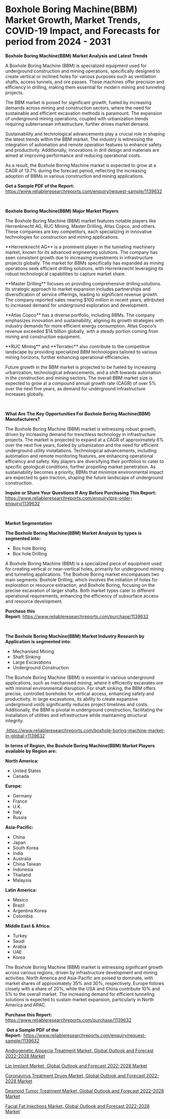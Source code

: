 <p><h1>Boxhole Boring Machine(BBM) Market Growth, Market Trends, COVID-19 Impact, and Forecasts for period from 2024 - 2031</h1></p><p><strong>Boxhole Boring Machine(BBM) Market Analysis and Latest Trends</strong></p>
<p><p>A Boxhole Boring Machine (BBM) is specialized equipment used for underground construction and mining operations, specifically designed to create vertical or inclined holes for various purposes such as ventilation shafts, access tunnels, and ore passes. These machines offer precision and efficiency in drilling, making them essential for modern mining and tunneling projects. </p><p>The BBM market is poised for significant growth, fueled by increasing demands across mining and construction sectors, where the need for sustainable and efficient excavation methods is paramount. The expansion of underground mining operations, coupled with urbanization trends requiring subterranean infrastructure, further drives market demand. </p><p>Sustainability and technological advancements play a crucial role in shaping the latest trends within the BBM market. The industry is witnessing the integration of automation and remote operation features to enhance safety and productivity. Additionally, innovations in drill design and materials are aimed at improving performance and reducing operational costs. </p><p>As a result, the Boxhole Boring Machine market is expected to grow at a CAGR of 13.7% during the forecast period, reflecting the increasing adoption of BBMs in various construction and mining applications.</p></p>
<p><strong>Get a Sample PDF of the Report:&nbsp;</strong> <a href="https://www.reliableresearchreports.com/enquiry/request-sample/1139632?utm_campaign=1333&utm_medium=2&utm_source=Github&utm_content=ia&utm_term=14102024&utm_id=boxhole-boring-machinebbm">https://www.reliableresearchreports.com/enquiry/request-sample/1139632</a></p>
<p>&nbsp;</p>
<p><strong>Boxhole Boring Machine(BBM) Major Market Players</strong></p>
<p><p>The Boxhole Boring Machine (BBM) market features notable players like Herrenknecht AG, RUC Mining, Master Drilling, Atlas Copco, and others. These companies are key competitors, each specializing in innovative technologies for construction and mining applications.</p><p>**Herrenknecht AG** is a prominent player in the tunneling machinery market, known for its advanced engineering solutions. The company has seen consistent growth due to increasing investments in infrastructure projects globally. The market for BBMs specifically has expanded as mining operations seek efficient drilling solutions, with Herrenknecht leveraging its robust technological capabilities to capture market share.</p><p>**Master Drilling** focuses on providing comprehensive drilling solutions. Its strategic approach to market expansion includes partnerships and diversification of service offerings, leading to significant revenue growth. The company reported sales nearing $100 million in recent years, attributed to increased demand for underground exploration and development.</p><p>**Atlas Copco** has a diverse portfolio, including BBMs. The company emphasizes innovation and sustainability, aligning its growth strategies with industry demands for more efficient energy consumption. Atlas Copco's revenue exceeded $14 billion globally, with a steady portion coming from mining and construction equipment.</p><p>**RUC Mining** and **Terratec** also contribute to the competitive landscape by providing specialized BBM technologies tailored to various mining horizons, further enhancing operational efficiencies.</p><p>Future growth in the BBM market is projected to be fueled by increasing urbanization, technological advancements, and a shift towards automation in the construction and mining sectors. The overall BBM market size is expected to grow at a compound annual growth rate (CAGR) of over 5% over the next five years, as demand for underground infrastructure increases globally.</p></p>
<p>&nbsp;</p>
<p><strong>What Are The Key Opportunities For Boxhole Boring Machine(BBM) Manufacturers?</strong></p>
<p><p>The Boxhole Boring Machine (BBM) market is witnessing robust growth, driven by increasing demand for trenchless technology in infrastructure projects. The market is projected to expand at a CAGR of approximately 6% over the next five years, fueled by urbanization and the need for efficient underground utility installations. Technological advancements, including automation and remote monitoring features, are enhancing operational efficiency and safety. Key players are diversifying their portfolios to cater to specific geological conditions, further propelling market penetration. As sustainability becomes a priority, BBMs that minimize environmental impact are expected to gain traction, shaping the future landscape of underground construction.</p></p>
<p><strong>Inquire or Share Your Questions If Any Before Purchasing This Report:</strong> <a href="https://www.reliableresearchreports.com/enquiry/pre-order-enquiry/1139632?utm_campaign=1333&utm_medium=2&utm_source=Github&utm_content=ia&utm_term=14102024&utm_id=boxhole-boring-machinebbm">https://www.reliableresearchreports.com/enquiry/pre-order-enquiry/1139632</a></p>
<p>&nbsp;</p>
<p><strong>Market Segmentation</strong></p>
<p><strong>The Boxhole Boring Machine(BBM) Market Analysis by types is segmented into:</strong></p>
<p><ul><li>Box hole Boring</li><li>Box hole Drilling</li></ul></p>
<p><p>A Boxhole Boring Machine (BBM) is a specialized piece of equipment used for creating vertical or near-vertical holes, primarily for underground mining and tunneling applications. The Boxhole Boring market encompasses two main segments: Boxhole Drilling, which involves the initiation of holes for exploration or resource extraction, and Boxhole Boring, focusing on the precise excavation of larger shafts. Both market types cater to different operational requirements, enhancing the efficiency of subsurface access and resource development.</p></p>
<p><strong>Purchase this Report:&nbsp;</strong><a href="https://www.reliableresearchreports.com/purchase/1139632?utm_campaign=1333&utm_medium=2&utm_source=Github&utm_content=ia&utm_term=14102024&utm_id=boxhole-boring-machinebbm">https://www.reliableresearchreports.com/purchase/1139632</a></p>
<p>&nbsp;</p>
<p><strong>The Boxhole Boring Machine(BBM) Market Industry Research by Application is segmented into:</strong></p>
<p><ul><li>Mechanised Mining</li><li>Shaft Sinking</li><li>Large Excavations</li><li>Underground Construction</li></ul></p>
<p><p>The Boxhole Boring Machine (BBM) is essential in various underground applications, such as mechanised mining, where it efficiently excavates ore with minimal environmental disruption. For shaft sinking, the BBM offers precise, controlled boreholes for vertical access, enhancing safety and productivity. In large excavations, its ability to create expansive underground voids significantly reduces project timelines and costs. Additionally, the BBM is pivotal in underground construction, facilitating the installation of utilities and infrastructure while maintaining structural integrity.</p></p>
<p><a href="https://www.reliableresearchreports.com/boxhole-boring-machine-market-in-global-r1139632?utm_campaign=1333&utm_medium=2&utm_source=Github&utm_content=ia&utm_term=14102024&utm_id=boxhole-boring-machinebbm">&nbsp;https://www.reliableresearchreports.com/boxhole-boring-machine-market-in-global-r1139632</a></p>
<p><strong>In terms of Region, the Boxhole Boring Machine(BBM) Market Players available by Region are:</strong></p>
<p>
    <p> <strong> North America: </strong>
        <ul>
            <li>United States</li>
            <li>Canada</li>
        </ul>
        </p> 
    <p> <strong> Europe: </strong>
        <ul>
            <li>Germany</li>
            <li>France</li>
            <li>U.K.</li>
            <li>Italy</li>
            <li>Russia</li>
        </ul>
        </p> 
    <p> <strong> Asia-Pacific: </strong>
        <ul>
            <li>China</li>
            <li>Japan</li>
            <li>South Korea</li>
            <li>India</li>
            <li>Australia</li>
            <li>China Taiwan</li>
            <li>Indonesia</li>
            <li>Thailand</li>
            <li>Malaysia</li>
        </ul>
        </p> 
    <p> <strong> Latin America: </strong>
        <ul>
            <li>Mexico</li>
            <li>Brazil</li>
            <li>Argentina Korea</li>
            <li>Colombia</li>
        </ul>
        </p> 
    <p> <strong> Middle East & Africa: </strong>
        <ul>
            <li>Turkey</li>
            <li>Saudi</li>
            <li>Arabia</li>
            <li>UAE</li>
            <li>Korea</li>
        </ul>
    </p>
    </p>
<p><p>The Boxhole Boring Machine (BBM) market is witnessing significant growth across various regions, driven by infrastructure development and mining activities. North America and Asia-Pacific are poised to dominate, with market shares of approximately 35% and 30%, respectively. Europe follows closely with a share of 20%, while the USA and China contribute 10% and 5% to the overall market. The increasing demand for efficient tunneling solutions is expected to sustain market expansion, particularly in North America and APAC.</p></p>
<p><strong>Purchase this Report: </strong><a href="https://www.reliableresearchreports.com/purchase/1139632?utm_campaign=1333&utm_medium=2&utm_source=Github&utm_content=ia&utm_term=14102024&utm_id=boxhole-boring-machinebbm">https://www.reliableresearchreports.com/purchase/1139632</a></p>
<p>&nbsp;<strong>Get a Sample PDF of the Report:&nbsp;&nbsp;</strong><a href="https://www.reliableresearchreports.com/enquiry/request-sample/1139632?utm_campaign=1333&utm_medium=2&utm_source=Github&utm_content=ia&utm_term=14102024&utm_id=boxhole-boring-machinebbm">https://www.reliableresearchreports.com/enquiry/request-sample/1139632</a></p>
<p><strong></strong></p>
<p><p><a href="https://www.linkedin.com/pulse/androgenetic-alopecia-treatment-market-global-outlook-forecast-yxnaf?trk=public_post_embed_feed-article-content&utm_campaign=1333&utm_medium=2&utm_source=Github&utm_content=ia&utm_term=14102024&utm_id=boxhole-boring-machinebbm">Androgenetic Alopecia Treatment Market, Global Outlook and Forecast 2022-2028 Market</a></p><p><a href="https://www.linkedin.com/pulse/navigating-lip-implant-market-global-outlook-forecast-2022-2028-x9nbf?trk=public_post_embed_feed-article-content&utm_campaign=1333&utm_medium=2&utm_source=Github&utm_content=ia&utm_term=14102024&utm_id=boxhole-boring-machinebbm">Lip Implant Market, Global Outlook and Forecast 2022-2028 Market</a></p><p><a href="https://www.linkedin.com/pulse/investing-coronavirus-treatment-drugs-market-global-outlook-nzzuf?trk=public_post_embed_feed-article-content&utm_campaign=1333&utm_medium=2&utm_source=Github&utm_content=ia&utm_term=14102024&utm_id=boxhole-boring-machinebbm">Coronavirus Treatment Drugs Market, Global Outlook and Forecast 2022-2028 Market</a></p><p><a href="https://www.linkedin.com/pulse/desmoid-tumor-treatment-market-global-outlook-forecast-2022-2028-vo4af?trk=public_post_embed_feed-article-content&utm_campaign=1333&utm_medium=2&utm_source=Github&utm_content=ia&utm_term=14102024&utm_id=boxhole-boring-machinebbm">Desmoid Tumor Treatment Market, Global Outlook and Forecast 2022-2028 Market</a></p><p><a href="https://www.linkedin.com/pulse/global-facial-fat-injections-market-outlook-forecast-2022-2028-taiqf?trk=public_post_embed_feed-article-content&utm_campaign=1333&utm_medium=2&utm_source=Github&utm_content=ia&utm_term=14102024&utm_id=boxhole-boring-machinebbm">Facial Fat Injections Market, Global Outlook and Forecast 2022-2028 Market</a></p></p>